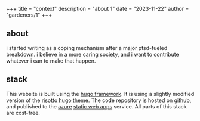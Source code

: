 +++
title = "context"
description = "about 1"
date = "2023-11-22"
author = "gardeners/1"
+++

## about

i started writing as a coping mechanism after a major ptsd-fueled breakdown. i believe in a more caring society, and i want to contribute whatever i can to make that happen.

## stack

This website is built using the [hugo framework](https://gohugo.io/). It is using a slightly modified version of the [risotto hugo theme](https://github.com/joeroe/risotto). The code repository is hosted on [github](https://github.com/), and published to the [azure](https://azure.microsoft.com/) [static web apps](https://learn.microsoft.com/en-us/azure/static-web-apps/overview) service. All parts of this stack are cost-free.
